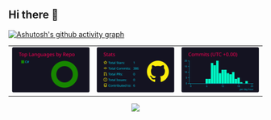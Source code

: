 ## Hi there 👋

[![Ashutosh's github activity graph](https://github-readme-activity-graph.vercel.app/graph?username=igorboytsov&theme=react-dark)](https://github.com/ashutosh00710/github-readme-activity-graph)


<table>
  <tr>
    <td>
      <a href="https://github.com/vn7n24fzkq/github-profile-summary-cards">
        <img src="https://raw.githubusercontent.com/IgorBoytsov/IgorBoytsov/main/profile-summary-card-output/2077/1-repos-per-language.svg" />
      </a>
    </td>
    <td>
      <a href="https://github.com/vn7n24fzkq/github-profile-summary-cards">
        <img src="https://raw.githubusercontent.com/IgorBoytsov/IgorBoytsov/main/profile-summary-card-output/2077/3-stats.svg" />
      </a>
    </td>
    <td>
      <a href="https://github.com/vn7n24fzkq/github-profile-summary-cards">
        <img src="https://raw.githubusercontent.com/IgorBoytsov/IgorBoytsov/main/profile-summary-card-output/2077/4-productive-time.svg" />
      </a>
    </td>
  </tr>
</table>

<p align="center">
  <a href="https://github.com/anuraghazra/github-readme-stats">
    <img src="https://github-readme-stats.vercel.app/api?username=igorboytsov&show_icons=true&theme=transparent" />
  </a>
</p>

<!--
**IgorBoytsov/IgorBoytsov** is a ✨ _special_ ✨ repository because its `README.md` (this file) appears on your GitHub profile.

Here are some ideas to get you started:

- 🔭 I’m currently working on ...
- 🌱 I’m currently learning ...
- 👯 I’m looking to collaborate on ...
- 🤔 I’m looking for help with ...
- 💬 Ask me about ...
- 📫 How to reach me: ...
- 😄 Pronouns: ...
- ⚡ Fun fact: ...
-->
